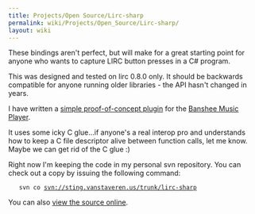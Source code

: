 ```yaml
---
title: Projects/Open Source/Lirc-sharp
permalink: wiki/Projects/Open_Source/Lirc-sharp/
layout: wiki
---
```


These bindings aren't perfect, but will make for a great starting point
for anyone who wants to capture LIRC button presses in a C\# program.

This was designed and tested on lirc 0.8.0 only. It should be backwards
compatible for anyone running older libraries - the API hasn't changed
in years.

I have written a [simple proof-of-concept
plugin](/wiki/Projects/Open_Source/Banshee/Plugins/Lirc "wikilink") for the
[Banshee Music Player](http://www.banshee-project.org).

It uses some icky C glue...if anyone's a real interop pro and
understands how to keep a C file descriptor alive between function
calls, let me know. Maybe we can get rid of the C glue :)

Right now I'm keeping the code in my personal svn repository. You can
check out a copy by issuing the following command:

`   svn co `[`svn://sting.vanstaveren.us/trunk/lirc-sharp`](svn://sting.vanstaveren.us/trunk/lirc-sharp)

You can also [view the source
online](http://sting.vanstaveren.us:8000/trunk/lirc-sharp).

